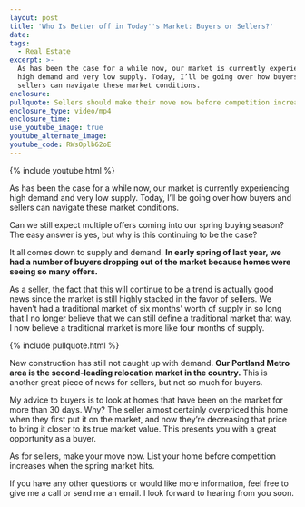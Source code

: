 ```yaml
---
layout: post
title: 'Who Is Better off in Today''s Market: Buyers or Sellers?'
date:
tags:
  - Real Estate
excerpt: >-
  As has been the case for a while now, our market is currently experiencing
  high demand and very low supply. Today, I’ll be going over how buyers and
  sellers can navigate these market conditions.
enclosure:
pullquote: Sellers should make their move now before competition increases.
enclosure_type: video/mp4
enclosure_time:
use_youtube_image: true
youtube_alternate_image:
youtube_code: RWsOplb62oE
---
```


{% include youtube.html %}

As has been the case for a while now, our market is currently experiencing high demand and very low supply. Today, I’ll be going over how buyers and sellers can navigate these market conditions.

Can we still expect multiple offers coming into our spring buying season? The easy answer is yes, but why is this continuing to be the case?

It all comes down to supply and demand. **In early spring of last year, we had a number of buyers dropping out of the market because homes were seeing so many offers.**

As a seller, the fact that this will continue to be a trend is actually good news since the market is still highly stacked in the favor of sellers. We haven’t had a traditional market of six months’ worth of supply in so long that I no longer believe that we can still define a traditional market that way. I now believe a traditional market is more like four months of supply.

{% include pullquote.html %}

New construction has still not caught up with demand. **Our Portland Metro area is the second-leading relocation market in the country.** This is another great piece of news for sellers, but not so much for buyers.

My advice to buyers is to look at homes that have been on the market for more than 30 days. Why? The seller almost certainly overpriced this home when they first put it on the market, and now they’re decreasing that price to bring it closer to its true market value. This presents you with a great opportunity as a buyer.

As for sellers, make your move now. List your home before competition increases when the spring market hits.

If you have any other questions or would like more information, feel free to give me a call or send me an email. I look forward to hearing from you soon.<br>&nbsp;